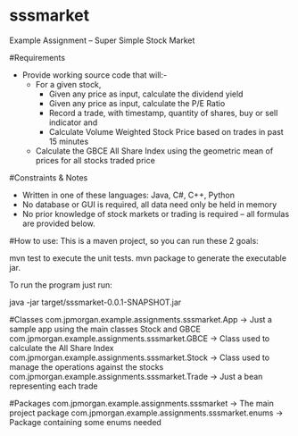 # sssmarket
Example Assignment – Super Simple Stock Market

#Requirements

* Provide working source code that will:-
  * For a given stock, 
    * Given any price as input, calculate the dividend yield
    * Given any price as input, calculate the P/E Ratio
    * Record a trade, with timestamp, quantity of shares, buy or sell indicator and 
    * Calculate Volume Weighted Stock Price based on trades in past 15 minutes
  * Calculate the GBCE All Share Index using the geometric mean of prices for all stocks traded price

#Constraints & Notes

* Written in one of these languages: Java, C#, C++, Python
* No database or GUI is required, all data need only be held in memory
* No prior knowledge of stock markets or trading is required – all formulas are provided below.

#How to use:
This is a maven project, so you can run these 2 goals:

mvn test to execute the unit tests.
mvn package to generate the executable jar.

To run the program just run:

java -jar target/sssmarket-0.0.1-SNAPSHOT.jar

#Classes
com.jpmorgan.example.assignments.sssmarket.App -> Just a sample app using the main classes Stock and GBCE
com.jpmorgan.example.assignments.sssmarket.GBCE -> Class used to calculate the All Share Index
com.jpmorgan.example.assignments.sssmarket.Stock -> Class used to manage the operations against the stocks
com.jpmorgan.example.assignments.sssmarket.Trade -> Just a bean representing each trade

#Packages
com.jpmorgan.example.assignments.sssmarket -> The main project package
com.jpmorgan.example.assignments.sssmarket.enums -> Package containing some enums needed 
